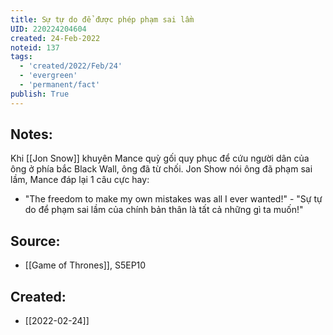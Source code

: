 ```yaml
---
title: Sự tự do để được phép phạm sai lầm
UID: 220224204604
created: 24-Feb-2022
noteid: 137
tags:
  - 'created/2022/Feb/24'
  - 'evergreen'
  - 'permanent/fact'
publish: True
---
```

## Notes:
Khi [[Jon Snow]] khuyên Mance quỳ gối quy phục để cứu người dân của ông ở phía bắc Black Wall, ông đã từ chối. Jon Show nói ông đã phạm sai lầm, Mance đáp lại 1 câu cực hay:
- "The freedom to make my own mistakes was all I ever wanted!" - "Sự tự do để phạm sai lầm của chính bản thân là tất cả những gì ta muốn!"

## Source:
- [[Game of Thrones]], S5EP10





## Created:
- [[2022-02-24]]
